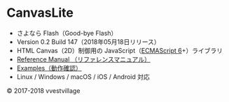 # CanvasLite

* さよなら Flash（​Good-bye Flash）
* Version 0.2 Build 147（2018年05月18日リリース）
* HTML Canvas（2D）制御用の JavaScript（[ECMAScript 6](https://github.com/vvestvillage/HelloWorld/blob/master/languages/ECMAScript6/ECMAScript6_reference.md)+）ライブラリ
* [Reference Manual （リファレンスマニュアル）](https://github.com/vvestvillage/CanvasLite/blob/master/doc/reference.md)
* [Examples（動作確認）](https://github.com/vvestvillage/CanvasLite/tree/master/examples)
* Linux / Windows / macOS / iOS / Android 対応

© 2017-2018 vvestvillage